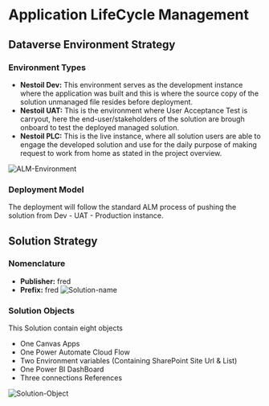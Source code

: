 # Application LifeCycle Management
## Dataverse Environment Strategy
### Environment Types
* **Nestoil Dev:** This environment serves as the development instance where the application was built and this is where the source copy of the solution unmanaged file resides before deployment.
* **Nestoil UAT:** This is the environment where User Acceptance Test is carryout, here the end-user/stakeholders of the solution are brough onboard to test the deployed managed solution.
* **Nestoil PLC:** This is the live instance, where all solution users are able to engage the developed solution and use for the daily purpose of making request to work from home as stated in the project overview.

![ALM-Environment](https://github.com/user-attachments/assets/e8835c38-d38f-44f8-becf-ac44c9cef2f8)

### Deployment Model
The deployment will follow the standard ALM process of pushing the solution from Dev - UAT - Production instance.
## Solution Strategy
### Nomenclature
* **Publisher:** fred
* **Prefix:** fred
![Solution-name](https://github.com/user-attachments/assets/8897cd19-96f2-4549-afe9-19ca6e70e378)

### Solution Objects
This Solution contain eight objects

* One Canvas Apps
* One Power Automate Cloud Flow
* Two Environment variables (Containing SharePoint Site Url & List)
* One Power BI DashBoard
* Three connections References

![Solution-Object](https://github.com/user-attachments/assets/ad10542b-5f9a-47da-94bc-2cbdbeaf9f88)
